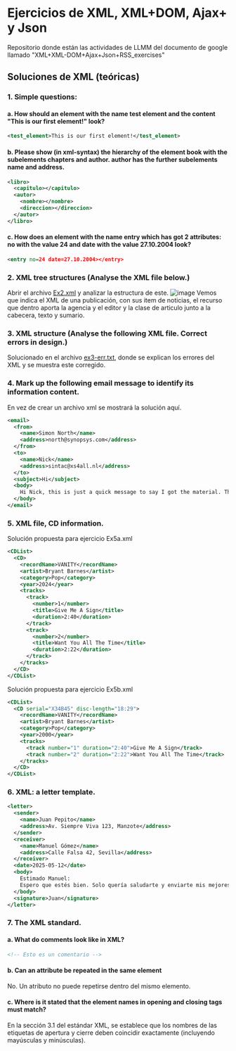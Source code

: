 # Ejercicios de XML, XML+DOM, Ajax+ y Json
Repositorio donde están las actividades de LLMM del documento de google llamado "XML+XML-DOM+Ajax+Json+RSS_exercises"

## Soluciones de XML (teóricas)
### 1. Simple questions:
#### a. How should an element with the name test element and the content "This is our first element!" look?
```xml
<test_element>This is our first element!</test_element>
```
#### b. Please show (in xml-syntax) the hierarchy of the element book with the subelements chapters and author. author has the further subelements name and address.
```xml
<libro>
  <capitulo></capitulo>
  <autor>
    <nombre></nombre>
    <direccion></direccion>
  </autor>
</libro>
```
#### c. How does an element with the name entry which has got 2 attributes: no with the value 24 and date with the value 27.10.2004 look?
```xml
<entry no=24 date=27.10.2004></entry>
```
### 2. XML tree structures (Analyse the XML file below.)
Abrir el archivo [Ex2.xml](/XML_Exercises/XML_teoricas/Ex2.xml) y analizar la estructura de este.
![image](https://github.com/user-attachments/assets/0f09e149-b75f-4da6-a7b9-8c6a74f665e8)
Vemos que indica el XML de una publicación, con sus item de noticias, el recurso que dentro aporta la agencia y el editor y la clase de articulo junto a la cabecera, texto y sumario.
### 3. XML structure (Analyse the following XML file. Correct errors in design.)
Solucionado en el archivo [ex3-err.txt](/XML_Exercises/XML_teoricas/ex3-err.txt), donde se explican los errores del XML y se muestra este corregido.
### 4. Mark up the following email message to identify its information content.
En vez de crear un archivo xml se mostrará la solución aquí.
```xml
<email>
  <from>
    <name>Simon North</name>
    <address>north@synopsys.com</address>
  </from>
  <to>
    <name>Nick</name>
    <address>sintac@xs4all.nl</address>
  </to>
  <subject>Hi</subject>
  <body>
    Hi Nick, this is just a quick message to say I got the material. Thanks.
  </body>
</email>
```
### 5. XML file, CD information.
Solución propuesta para ejercicio Ex5a.xml
```xml
<CDList>
  <CD>
    <recordName>VANITY</recordName>
    <artist>Bryant Barnes</artist>
    <category>Pop</category>
    <year>2024</year>
    <tracks>
      <track>
        <number>1</number>
        <title>Give Me A Sign</title>
        <duration>2:40</duration>
      </track>
      <track>
        <number>2</number>
        <title>Want You All The Time</title>
        <duration>2:22</duration>
      </track>
    </tracks>
  </CD>
</CDList>
```
Solución propuesta para ejercicio Ex5b.xml
```xml
<CDList>
  <CD serial="X34B45" disc-length="18:29">
    <recordName>VANITY</recordName>
    <artist>Bryant Barnes</artist>
    <category>Pop</category>
    <year>2000</year>
    <tracks>
      <track number="1" duration="2:40">Give Me A Sign</track>
      <track number="2" duration="2:22">Want You All The Time</track>
    </tracks>
  </CD>
</CDList>
```

### 6. XML: a letter template.
```xml
<letter>
  <sender>
    <name>Juan Pepito</name>
    <address>Av. Siempre Viva 123, Manzote</address>
  </sender>
  <receiver>
    <name>Manuel Gómez</name>
    <address>Calle Falsa 42, Sevilla</address>
  </receiver>
  <date>2025-05-12</date>
  <body>
    Estimado Manuel:
    Espero que estés bien. Solo quería saludarte y enviarte mis mejores deseos.
  </body>
  <signature>Juan</signature>
</letter>
```
### 7. The XML standard.
#### a. What do comments look like in XML?
```xml
<!-- Esto es un comentario -->
```
#### b. Can an attribute be repeated in the same element
No. Un atributo no puede repetirse dentro del mismo elemento.
#### c. Where is it stated that the element names in opening and closing tags must match?
En la sección 3.1 del estándar XML, se establece que los nombres de las etiquetas de apertura y cierre deben coincidir exactamente (incluyendo mayúsculas y minúsculas).

